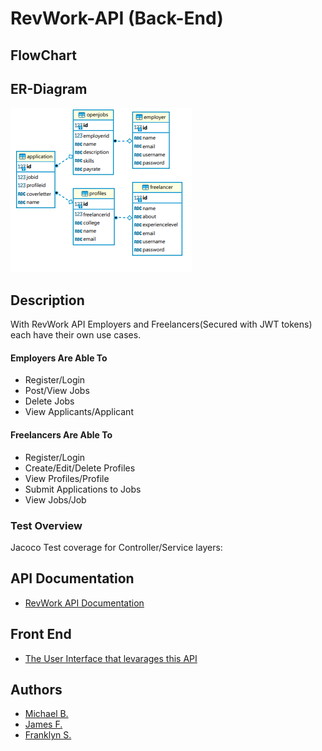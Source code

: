 # RevWork-API (Back-End)

## FlowChart

## ER-Diagram
![ER-Diagram](ER-DiagramRevWork.PNG)

## Description

With RevWork API Employers and Freelancers(Secured with JWT tokens) each have their own use cases.
#### Employers Are Able To
 - Register/Login
 - Post/View Jobs
 - Delete Jobs
 - View Applicants/Applicant
 #### Freelancers Are Able To
 - Register/Login
 - Create/Edit/Delete Profiles
 - View Profiles/Profile
 - Submit Applications to Jobs
 - View Jobs/Job
### Test Overview
Jacoco Test coverage for Controller/Service layers:
## API Documentation
- [RevWork API Documentation](https://studio.apicur.io/preview?aid=75051)

## Front End

- [The User Interface that levarages this API ]() 

## Authors
- [Michael B.](https://github.com/NewPagodi)
- [James F.](https://github.com/Fullerj289)
- [Franklyn S.](https://github.com/fsanche3)


